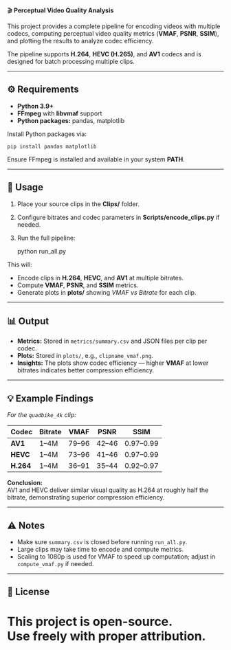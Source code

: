 
🎬 **Perceptual Video Quality Analysis**


This project provides a complete pipeline for encoding videos with multiple codecs, 
computing perceptual video quality metrics (**VMAF**, **PSNR**, **SSIM**), 
and plotting the results to analyze codec efficiency.

The pipeline supports **H.264**, **HEVC (H.265)**, and **AV1** codecs 
and is designed for batch processing multiple clips.


------------------------------------------------------------
⚙️ **Requirements**
------------------------------------------------------------

- **Python 3.9+**
- **FFmpeg** with **libvmaf** support
- **Python packages:** pandas, matplotlib

Install Python packages via:

    pip install pandas matplotlib

Ensure FFmpeg is installed and available in your system **PATH**.

------------------------------------------------------------
🚀 **Usage**
------------------------------------------------------------

1. Place your source clips in the **Clips/** folder.  
2. Configure bitrates and codec parameters in **Scripts/encode_clips.py** if needed.  
3. Run the full pipeline:

    python run_all.py

This will:
- Encode clips in **H.264**, **HEVC**, and **AV1** at multiple bitrates.  
- Compute **VMAF**, **PSNR**, and **SSIM** metrics.  
- Generate plots in **plots/** showing *VMAF vs Bitrate* for each clip.

------------------------------------------------------------
📊 **Output**
------------------------------------------------------------

- **Metrics:** Stored in `metrics/summary.csv` and JSON files per clip per codec.  
- **Plots:** Stored in `plots/`, e.g., `clipname_vmaf.png`.  
- **Insights:** The plots show codec efficiency — higher **VMAF** at lower bitrates indicates better compression efficiency.

------------------------------------------------------------
💡 **Example Findings**
------------------------------------------------------------

_For the `quadbike_4k` clip:_

| Codec | Bitrate | VMAF | PSNR | SSIM |
|-------|----------|------|------|------|
| **AV1**  | 1–4M | 79–96 | 42–46 | 0.97–0.99 |
| **HEVC** | 1–4M | 73–96 | 41–46 | 0.97–0.99 |
| **H.264**| 1–4M | 36–91 | 35–44 | 0.92–0.97 |

**Conclusion:**  
AV1 and HEVC deliver similar visual quality as H.264 at roughly half the bitrate, 
demonstrating superior compression efficiency.

------------------------------------------------------------
⚠️ **Notes**
------------------------------------------------------------

- Make sure `summary.csv` is closed before running `run_all.py`.  
- Large clips may take time to encode and compute metrics.  
- Scaling to 1080p is used for VMAF to speed up computation; 
  adjust in `compute_vmaf.py` if needed.

------------------------------------------------------------
📌 **License**
------------------------------------------------------------

This project is **open-source**.  
Use freely with proper attribution.
============================================================
